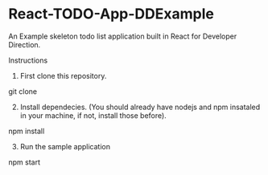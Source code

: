 # React-TODO-App-DDExample
An Example skeleton todo list application built in React for Developer Direction.

Instructions

1. First clone this repository.

  git clone

2. Install dependecies. (You should already have nodejs and npm insataled in your machine, if not, install those before).

  npm install
  
3. Run the sample application

npm start
